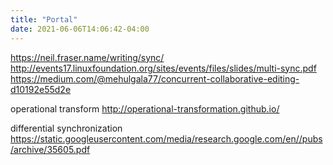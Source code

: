 ```yaml
---
title: "Portal"
date: 2021-06-06T14:06:42-04:00
---
```


https://neil.fraser.name/writing/sync/
http://events17.linuxfoundation.org/sites/events/files/slides/multi-sync.pdf
https://medium.com/@mehulgala77/concurrent-collaborative-editing-d10192e55d2e

operational transform
http://operational-transformation.github.io/

differential synchronization
https://static.googleusercontent.com/media/research.google.com/en//pubs/archive/35605.pdf